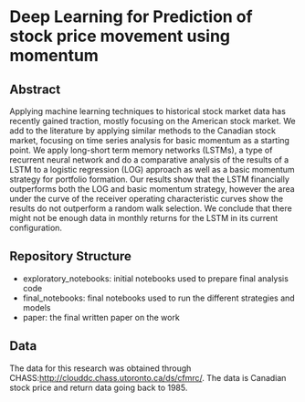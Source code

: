 # Deep Learning for Prediction of stock price movement using momentum 

## Abstract

Applying machine learning techniques to historical stock market data has recently gained traction, mostly focusing on the American stock market. We add to the literature by applying similar methods to the Canadian stock market, focusing on time series analysis for basic momentum as a starting point. We apply long-short term memory networks (LSTMs), a type of recurrent neural network and do a comparative analysis of the results of a LSTM to a logistic regression (LOG) approach as well as a basic momentum strategy for portfolio formation. Our results show that the LSTM financially outperforms both the LOG and basic momentum strategy, however the area under the curve of the receiver operating characteristic curves show the results do not outperform a random walk selection. We conclude that there might not be enough data in monthly returns for the LSTM in its current configuration.

## Repository Structure

- exploratory_notebooks: initial notebooks used to prepare final analysis code
- final_notebooks: final notebooks used to run the different strategies and models
- paper: the final written paper on the work

## Data

The data for this research was obtained through CHASS:http://clouddc.chass.utoronto.ca/ds/cfmrc/. 
The data is Canadian stock price and return data going back to 1985.
